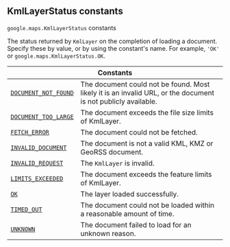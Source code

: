 
<devsite-heading text=" KmlLayerStatus constants" for="KmlLayerStatus" level="h2" link="" toc="" back-to-top=""><h2 id="KmlLayerStatus" is-upgraded="">KmlLayerStatus constants </h2></devsite-heading>
<p>
<code translate="no" dir="ltr"><span itemprop="path">google.maps</span>.<span itemprop="name">KmlLayerStatus</span></code>
constants
</p>
<p>The status returned by <code translate="no" dir="ltr">KmlLayer</code> on the completion of loading a document. Specify these by value, or by using the constant's name. For example, <code translate="no" dir="ltr">'OK'</code> or <code translate="no" dir="ltr">google.maps.KmlLayerStatus.OK</code>.</p>
<div class="devsite-table-wrapper"><table class="constants responsive" summary="KmlLayerStatus constants">
<thead>
<tr><th colspan="2">Constants</th>
</tr></thead>
<tbody>
<tr id="KmlLayerStatus.DOCUMENT_NOT_FOUND">
<td itemprop="property"><code translate="no" dir="ltr"><a class="secret-link" href="#KmlLayerStatus.DOCUMENT_NOT_FOUND"><span>DOCUMENT_NOT_FOUND</span></a></code></td>
<td>The document could not be found. Most likely it is an invalid URL, or the document is not publicly available.</td>
</tr>
<tr id="KmlLayerStatus.DOCUMENT_TOO_LARGE">
<td itemprop="property"><code translate="no" dir="ltr"><a class="secret-link" href="#KmlLayerStatus.DOCUMENT_TOO_LARGE"><span>DOCUMENT_TOO_LARGE</span></a></code></td>
<td>The document exceeds the file size limits of KmlLayer.</td>
</tr>
<tr id="KmlLayerStatus.FETCH_ERROR">
<td itemprop="property"><code translate="no" dir="ltr"><a class="secret-link" href="#KmlLayerStatus.FETCH_ERROR"><span>FETCH_ERROR</span></a></code></td>
<td>The document could not be fetched.</td>
</tr>
<tr id="KmlLayerStatus.INVALID_DOCUMENT">
<td itemprop="property"><code translate="no" dir="ltr"><a class="secret-link" href="#KmlLayerStatus.INVALID_DOCUMENT"><span>INVALID_DOCUMENT</span></a></code></td>
<td>The document is not a valid KML, KMZ or GeoRSS document.</td>
</tr>
<tr id="KmlLayerStatus.INVALID_REQUEST">
<td itemprop="property"><code translate="no" dir="ltr"><a class="secret-link" href="#KmlLayerStatus.INVALID_REQUEST"><span>INVALID_REQUEST</span></a></code></td>
<td>The <code translate="no" dir="ltr"><span>KmlLayer</span></code> is invalid.</td>
</tr>
<tr id="KmlLayerStatus.LIMITS_EXCEEDED">
<td itemprop="property"><code translate="no" dir="ltr"><a class="secret-link" href="#KmlLayerStatus.LIMITS_EXCEEDED"><span>LIMITS_EXCEEDED</span></a></code></td>
<td>The document exceeds the feature limits of KmlLayer.</td>
</tr>
<tr id="KmlLayerStatus.OK">
<td itemprop="property"><code translate="no" dir="ltr"><a class="secret-link" href="#KmlLayerStatus.OK"><span>OK</span></a></code></td>
<td>The layer loaded successfully.</td>
</tr>
<tr id="KmlLayerStatus.TIMED_OUT">
<td itemprop="property"><code translate="no" dir="ltr"><a class="secret-link" href="#KmlLayerStatus.TIMED_OUT"><span>TIMED_OUT</span></a></code></td>
<td>The document could not be loaded within a reasonable amount of time.</td>
</tr>
<tr id="KmlLayerStatus.UNKNOWN">
<td itemprop="property"><code translate="no" dir="ltr"><a class="secret-link" href="#KmlLayerStatus.UNKNOWN"><span>UNKNOWN</span></a></code></td>
<td>The document failed to load for an unknown reason.</td>
</tr>
</tbody>
</table></div>
<script src="replace_links.js"></script>
